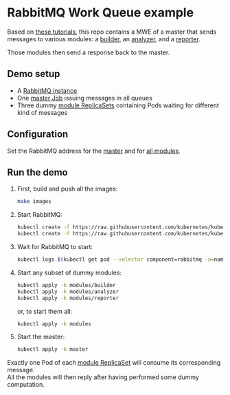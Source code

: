 # RabbitMQ Work Queue example

Based on [these tutorials](https://www.rabbitmq.com/tutorials/tutorial-two-go.html),
this repo contains a MWE of a master that sends messages to various modules:
a [builder](modules/builder),
an [analyzer](modules/analyzer),
and a [reporter](modules/reporter).

Those modules then send a response back to the master.

## Demo setup

- A [RabbitMQ instance](https://kubernetes.io/docs/tasks/job/coarse-parallel-processing-work-queue/#starting-a-message-queue-service)
- One [master Job](master/master.yaml) issuing messages in all queues
- Three dummy [module ReplicaSets](modules) containing Pods waiting for different kind of messages 

## Configuration

Set the RabbitMQ address for the [master](master/rabbitmq_address.env)
and for [all modules](modules/base/rabbitmq_address.env).

## Run the demo

1. First, build and push all the images:
    ```bash
    make images
    ```
1. Start RabbitMQ:
    ```bash
    kubectl create -f https://raw.githubusercontent.com/kubernetes/kubernetes/release-1.3/examples/celery-rabbitmq/rabbitmq-service.yaml
    kubectl create -f https://raw.githubusercontent.com/kubernetes/kubernetes/release-1.3/examples/celery-rabbitmq/rabbitmq-controller.yaml
    ```
1. Wait for RabbitMQ to start:
    ```bash
    kubectl logs $(kubectl get pod --selector component=rabbitmq -o=name) --follow
    ```
1. Start any subset of dummy modules:
    ```bash
    kubectl apply -k modules/builder
    kubectl apply -k modules/analyzer
    kubectl apply -k modules/reporter
    ```
   or, to start them all:
    ```bash
    kubectl apply -k modules
    ```
1. Start the master:
    ```bash
    kubectl apply -k master
    ```

Exactly one Pod of each [module ReplicaSet](modules) will consume its corresponding message.\
All the modules will then reply after having performed some dummy computation.
